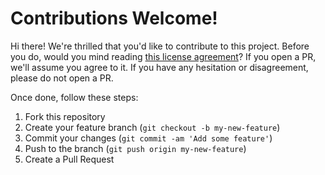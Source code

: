 # Contributions Welcome!

Hi there! We're thrilled that you'd like to contribute to this project. Before you do, would you mind reading [this license agreement](LICENSE)? If you open a PR, we'll assume you agree to it. If you have any hesitation or disagreement, please do not open a PR.

Once done, follow these steps:

1. Fork this repository
2. Create your feature branch (`git checkout -b my-new-feature`)
3. Commit your changes (`git commit -am 'Add some feature'`)
4. Push to the branch (`git push origin my-new-feature`)
5. Create a Pull Request
